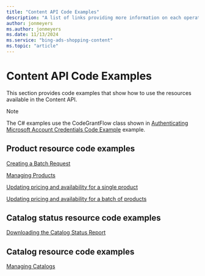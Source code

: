 ```yaml
---
title: "Content API Code Examples"
description: "A list of links providing more information on each operation available in the Content API."
author: jonmeyers
ms.author: jonmeyers
ms.date: 11/13/2024
ms.service: "bing-ads-shopping-content"
ms.topic: "article"
---
```


# Content API Code Examples

This section provides code examples that show how to use the resources available in the Content API.

> [!NOTE]
> The C# examples use the CodeGrantFlow class shown in [Authenticating Microsoft Account Credentials Code Example](code-example-authentication-oauth.md) example.

## Product resource code examples

<a name="batch"></a>
[Creating a Batch Request](code-example-create-batch-request.md)  

<a name="products"></a>
[Managing Products](code-example-manage-products.md)

<a name="singleinventoryupdate"></a>
[Updating pricing and availability for a single product](code-example-single-product-update.md)

<a name="batchinventoryupdate"></a>
[Updating pricing and availability for a batch of products](code-example-batch-product-update.md)


## Catalog status resource code examples

<a name="status"></a>
[Downloading the Catalog Status Report](code-example-download-catalog-status-report.md)   


## Catalog resource code examples

<a name="catalog"></a>
[Managing Catalogs](code-example-manage-catalogs.md)  
